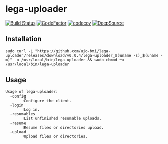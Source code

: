 # lega-uploader
[![Build Status](https://github.com/uio-bmi/lega-uploader/workflows/Go/badge.svg)](https://github.com/uio-bmi/lega-uploader/actions)
[![CodeFactor](https://www.codefactor.io/repository/github/uio-bmi/lega-uploader/badge)](https://www.codefactor.io/repository/github/uio-bmi/lega-uploader)
[![codecov](https://codecov.io/gh/uio-bmi/lega-uploader/branch/master/graph/badge.svg)](https://codecov.io/gh/uio-bmi/lega-uploader)
[![DeepSource](https://static.deepsource.io/deepsource-badge-light.svg)](https://deepsource.io/gh/uio-bmi/lega-uploader/?ref=repository-badge)

## Installation
```
sudo curl -L "https://github.com/uio-bmi/lega-uploader/releases/download/v0.0.4/lega-uploader_$(uname -s)_$(uname -m)" -o /usr/local/bin/lega-uploader && sudo chmod +x /usr/local/bin/lega-uploader
```

## Usage
```
Usage of lega-uploader:
  -config
    	Configure the client.
  -login
    	Log in.
  -resumables
    	List unfinished resumable uploads.
  -resume
    	Resume files or directories upload.
  -upload
    	Upload files or directories.
```